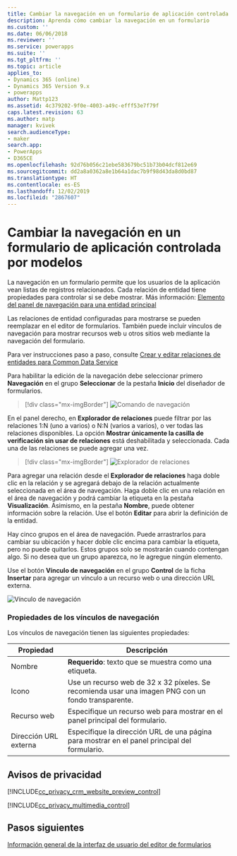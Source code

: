 ```yaml
---
title: Cambiar la navegación en un formulario de aplicación controlada por modelos en Power Apps | MicrosoftDocs
description: Aprenda cómo cambiar la navegación en un formulario
ms.custom: ''
ms.date: 06/06/2018
ms.reviewer: ''
ms.service: powerapps
ms.suite: ''
ms.tgt_pltfrm: ''
ms.topic: article
applies_to:
- Dynamics 365 (online)
- Dynamics 365 Version 9.x
- powerapps
author: Mattp123
ms.assetid: 4c379202-9f0e-4003-a49c-efff53e7f79f
caps.latest.revision: 63
ms.author: matp
manager: kvivek
search.audienceType:
- maker
search.app:
- PowerApps
- D365CE
ms.openlocfilehash: 92d76b056c21ebe583679bc51b73b04dcf812e69
ms.sourcegitcommit: dd2a8a0362a8e1b64a1dac7b9f98d43da8d0bd87
ms.translationtype: HT
ms.contentlocale: es-ES
ms.lasthandoff: 12/02/2019
ms.locfileid: "2867607"
---
```

# <a name="change-navigation-within-a-model-driven-app-form"></a>Cambiar la navegación en un formulario de aplicación controlada por modelos

 La navegación en un formulario permite que los usuarios de la aplicación vean listas de registros relacionados. Cada relación de entidad tiene propiedades para controlar si se debe mostrar. Más información: [Elemento del panel de navegación para una entidad principal](../common-data-service/create-edit-1n-relationships-solution-explorer.md#navigation-pane-item-for-primary-entity)  
  
 Las relaciones de entidad configuradas para mostrarse se pueden reemplazar en el editor de formularios. También puede incluir vínculos de navegación para mostrar recursos web u otros sitios web mediante la navegación del formulario.  
  
 Para ver instrucciones paso a paso, consulte [Crear y editar relaciones de entidades para Common Data Service](../common-data-service/create-edit-entity-relationships.md)  
  
 Para habilitar la edición de la navegación debe seleccionar primero **Navegación** en el grupo **Seleccionar** de la pestaña **Inicio** del diseñador de formularios.  
 
> [!div class="mx-imgBorder"] 
> ![Comando de navegación](media/navigation-command.png)
 
 En el panel derecho, en **Explorador de relaciones** puede filtrar por las relaciones 1:N (uno a varios) o N:N (varios a varios), o ver todas las relaciones disponibles. La opción **Mostrar únicamente la casilla de verificación sin usar de relaciones** está deshabilitada y seleccionada. Cada una de las relaciones se puede agregar una vez.  
 
 > [!div class="mx-imgBorder"] 
 > ![Explorador de relaciones](media/relationship-explorer.png)

 Para agregar una relación desde el **Explorador de relaciones** haga doble clic en la relación y se agregará debajo de la relación actualmente seleccionada en el área de navegación. Haga doble clic en una relación en el área de navegación y podrá cambiar la etiqueta en la pestaña **Visualización**. Asimismo, en la pestaña **Nombre**, puede obtener información sobre la relación. Use el botón **Editar** para abrir la definición de la entidad.  
  
 Hay cinco grupos en el área de navegación. Puede arrastrarlos para cambiar su ubicación y hacer doble clic encima para cambiar la etiqueta, pero no puede quitarlos. Estos grupos solo se mostrarán cuando contengan algo. Si no desea que un grupo aparezca, no le agregue ningún elemento.  
  
 Use el botón **Vínculo de navegación** en el grupo **Control** de la ficha **Insertar** para agregar un vínculo a un recurso web o una dirección URL externa.  
 
 ![Vínculo de navegación](media/navigation-link.png)
 
<a name="BKMK_NavigationLinkProperties"></a>   
### <a name="navigation-link-properties"></a>Propiedades de los vínculos de navegación  
 Los vínculos de navegación tienen las siguientes propiedades:  
  
|Propiedad|Descripción|  
|--------------|-----------------|  
|Nombre|**Requerido**: texto que se muestra como una etiqueta.|  
|Icono|Use un recurso web de 32 x 32 píxeles. Se recomienda usar una imagen PNG con un fondo transparente.|  
|Recurso web|Especifique un recurso web para mostrar en el panel principal del formulario.|  
|Dirección URL externa|Especifique la dirección URL de una página para mostrar en el panel principal del formulario.|  

<a name="BKMK_PrivacyNotices"></a>   

## <a name="privacy-notices"></a>Avisos de privacidad  
 [!INCLUDE[cc_privacy_crm_website_preview_control](../../includes/cc-privacy-crm-website-preview-control.md)]    
  
 [!INCLUDE[cc_privacy_multimedia_control](../../includes/cc-privacy-multimedia-control.md)]  

## <a name="next-steps"></a>Pasos siguientes

[Información general de la interfaz de usuario del editor de formularios](form-editor-user-interface-legacy.md)
